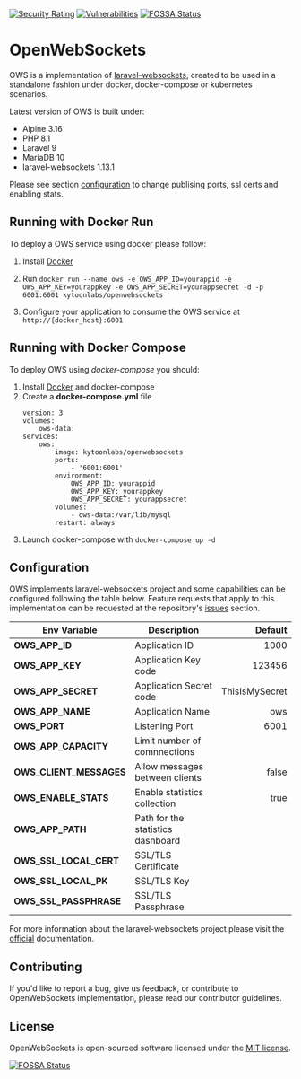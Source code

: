 [![Security Rating](https://sonarqube.lab.kytoonlabs.com/api/project_badges/measure?project=kytoonlabs_openwebsockets_AYFLWxlcG9VkHk7uz0ao&metric=security_rating&token=302f64d25af2f640a60b4b346c72555e0b33a6b7)](https://sonarqube.lab.kytoonlabs.com/dashboard?id=kytoonlabs_openwebsockets_AYFLWxlcG9VkHk7uz0ao) [![Vulnerabilities](https://sonarqube.lab.kytoonlabs.com/api/project_badges/measure?project=kytoonlabs_openwebsockets_AYFLWxlcG9VkHk7uz0ao&metric=vulnerabilities&token=302f64d25af2f640a60b4b346c72555e0b33a6b7)](https://sonarqube.lab.kytoonlabs.com/dashboard?id=kytoonlabs_openwebsockets_AYFLWxlcG9VkHk7uz0ao)
[![FOSSA Status](https://app.fossa.com/api/projects/git%2Bgithub.com%2Fkytoonlabs%2Fopenwebsockets.svg?type=shield)](https://app.fossa.com/projects/git%2Bgithub.com%2Fkytoonlabs%2Fopenwebsockets?ref=badge_shield)

# OpenWebSockets

OWS is a implementation of [laravel-websockets](https://beyondco.de/docs/laravel-websockets/getting-started/introduction), created to be used in a standalone fashion under docker, docker-compose or kubernetes scenarios.

Latest version of OWS is built under:
- Alpine 3.16
- PHP 8.1
- Laravel 9
- MariaDB 10
- laravel-websockets 1.13.1

Please see section [configuration](#configuration) to change publising ports, ssl certs and enabling stats.

## Running with Docker Run

To deploy a OWS service using docker please follow:

1. Install [Docker](http://docs.docker.com/installation/)

2. Run `docker run --name ows -e OWS_APP_ID=yourappid -e OWS_APP_KEY=yourappkey -e OWS_APP_SECRET=yourappsecret -d -p 6001:6001 kytoonlabs/openwebsockets`
3. Configure your application to consume the OWS service at `http://{docker_host}:6001`

## Running with Docker Compose

To deploy OWS using _docker-compose_ you should:
1. Install [Docker](http://docs.docker.com/installation/) and docker-compose
2. Create a **docker-compose.yml** file
    ```
    version: 3
    volumes:
        ows-data:
    services:
        ows:
            image: kytoonlabs/openwebsockets
            ports:
                - '6001:6001'
            environment:
                OWS_APP_ID: yourappid
                OWS_APP_KEY: yourappkey
                OWS_APP_SECRET: yourappsecret
            volumes:
                - ows-data:/var/lib/mysql
            restart: always
    ```
3. Launch docker-compose with `docker-compose up -d`

## Configuration
OWS implements laravel-websockets project and some capabilities can be configured following the table below. Feature requests that apply to this implementation can be requested at the repository's [issues](https://github.com/kytoonlabs/openwebsockets/issues) section.

|Env Variable|Description|Default|
|-|-|-:|
|**OWS_APP_ID**|Application ID|1000|
|**OWS_APP_KEY**|Application Key code|123456|
|**OWS_APP_SECRET**|Application Secret code|ThisIsMySecret|
|**OWS_APP_NAME**|Application Name|ows|
|**OWS_PORT**|Listening Port|6001|
|**OWS_APP_CAPACITY**|Limit number of comnnections||
|**OWS_CLIENT_MESSAGES**|Allow messages between clients|false|
|**OWS_ENABLE_STATS**|Enable statistics collection|true|
|**OWS_APP_PATH**|Path for the statistics dashboard||
|**OWS_SSL_LOCAL_CERT**|SSL/TLS Certificate||
|**OWS_SSL_LOCAL_PK**|SSL/TLS Key||
|**OWS_SSL_PASSPHRASE**|SSL/TLS Passphrase||

For more information about the laravel-websockets project please visit the [official](https://beyondco.de/docs/laravel-websockets/getting-started/introduction) documentation.

## Contributing

If you'd like to report a bug, give us feedback, or contribute to OpenWebSockets implementation, please read our contributor guidelines.

## License

OpenWebSockets is open-sourced software licensed under the [MIT license](https://opensource.org/licenses/MIT).


[![FOSSA Status](https://app.fossa.com/api/projects/git%2Bgithub.com%2Fkytoonlabs%2Fopenwebsockets.svg?type=large)](https://app.fossa.com/projects/git%2Bgithub.com%2Fkytoonlabs%2Fopenwebsockets?ref=badge_large)
